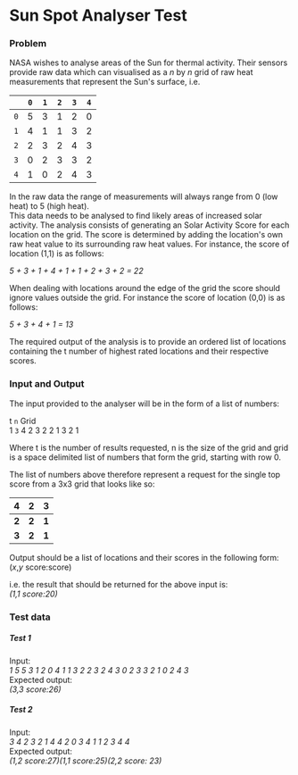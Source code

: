 # Sun Spot Analyser Test

### Problem
NASA wishes to analyse areas of the Sun for thermal activity. Their sensors provide raw data which can visualised as a *n* by *n* grid of raw heat measurements that represent the Sun's surface, i.e.

|     | `0` | `1` | `2` | `3` | `4` |
| --- | --- | --- | --- | --- | --- |
| `0` |  5  |  3  |  1  |  2  |  0  |
| `1` |  4  |  1  |  1  |  3  |  2  |
| `2` |  2  |  3  |  2  |  4  |  3  |
| `3` |  0  |  2  |  3  |  3  |  2  |
| `4` |  1  |  0  |  2  |  4  |  3  |

In the raw data the range of measurements will always range from 0 (low heat) to 5 (high heat).  
This data needs to be analysed to find likely areas of increased solar activity. The analysis consists of generating an Solar Activity Score for each location on the grid. The score is determined by adding the location's own raw heat value to its surrounding raw heat values. For instance,  the score of location (1,1) is as follows:

*5 + 3 + 1 + 4 + 1 + 1 + 2 + 3 + 2 = 22*

When dealing with locations around the edge of the grid the score should ignore values outside the grid. For instance the score of location (0,0) is as follows:

*5 + 3 + 4 + 1 = 13*

The required output of the analysis is to provide an ordered list of locations containing the t number of highest rated locations and their respective scores.

### Input and Output
The input provided to the analyser will be in the form of a list of numbers:

t `n` Grid  
1 `3` 4 2 3 2 2 1 3 2 1


Where t is the number of results requested, n is the size of the grid and grid is a space delimited list of numbers that form the grid, starting with row 0.

The list of numbers above therefore represent a request for the single top score from a 3x3 grid that looks like so:

|   4   |   2   |   3   |
|  ---  |  ---  |  ---  |
| **2** | **2** | **1** |
| **3** | **2** | **1** |

Output should be a list of locations and their scores in the following form:  
(*x*,*y* score:score)

i.e. the result that should be returned for the above input is:  
*(1,1 score:20)*

### Test data

##### Test 1  
Input:  
*1 5 5 3 1 2 0 4 1 1 3 2 2 3 2 4 3 0 2 3 3 2 1 0 2 4 3*  
Expected output:  
*(3,3 score:26)*

##### Test 2  
Input:  
*3 4 2 3 2 1 4 4 2 0 3 4 1 1 2 3 4 4*   
Expected output:  
*(1,2 score:27)(1,1 score:25)(2,2 score: 23)*
